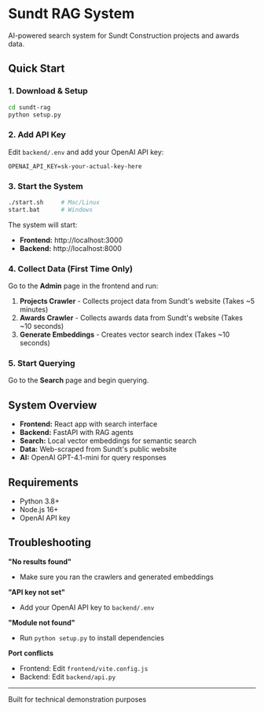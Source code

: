 # Sundt RAG System

AI-powered search system for Sundt Construction projects and awards data.

## Quick Start

### 1. Download & Setup
```bash
cd sundt-rag
python setup.py
```

### 2. Add API Key
Edit `backend/.env` and add your OpenAI API key:
```
OPENAI_API_KEY=sk-your-actual-key-here
```

### 3. Start the System
```bash
./start.sh     # Mac/Linux
start.bat      # Windows
```

The system will start:
- **Frontend:** http://localhost:3000
- **Backend:** http://localhost:8000

### 4. Collect Data (First Time Only)

Go to the **Admin** page in the frontend and run:

1. **Projects Crawler** - Collects project data from Sundt's website (Takes ~5 minutes)
2. **Awards Crawler** - Collects awards data from Sundt's website  (Takes ~10 seconds)
3. **Generate Embeddings** - Creates vector search index (Takes ~10 seconds)


### 5. Start Querying

Go to the **Search** page and begin querying.

## System Overview

- **Frontend:** React app with search interface
- **Backend:** FastAPI with RAG agents  
- **Search:** Local vector embeddings for semantic search
- **Data:** Web-scraped from Sundt's public website
- **AI:** OpenAI GPT-4.1-mini for query responses

## Requirements

- Python 3.8+
- Node.js 16+
- OpenAI API key

## Troubleshooting

**"No results found"**
- Make sure you ran the crawlers and generated embeddings

**"API key not set"**  
- Add your OpenAI API key to `backend/.env`

**"Module not found"**
- Run `python setup.py` to install dependencies

**Port conflicts**
- Frontend: Edit `frontend/vite.config.js` 
- Backend: Edit `backend/api.py`

---

Built for technical demonstration purposes
